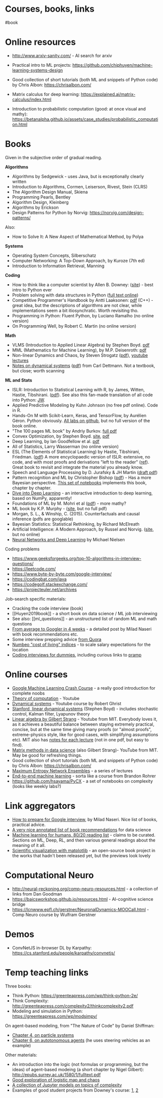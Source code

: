 # Courses, books, links
#book

# Online resources
* http://www.arxiv-sanity.com/ - AI search for arxiv

* Practical intro to ML projects: https://github.com/chiphuyen/machine-learning-systems-design
* Good collection of short tutorials (both ML and snippets of Python code) by Chris Albon: https://chrisalbon.com/
* Matrix calculus for deep learning: https://explained.ai/matrix-calculus/index.html
* Introduction to probabilistic computation (good: at once visual and mathy): https://betanalpha.github.io/assets/case_studies/probabilistic_computation.html

# Books

Given in the subjective order of gradual reading.

**Algorithms**
* Algorithms by Sedgewick - uses Java, but is exceptionally clearly written
* Introduction to Algorithms, Cormen, Leiserson, Rivest, Stein (CLRS)
* The Algorithm Design Manual, Skiena
* Programming Pearls, Bentley
* Algorithm Design, Kleinberg
* Algorithms by Erickson
* Design Patterns for Python by Norvig: https://norvig.com/design-patterns/

Also:
* How to Solve It: A New Aspect of Mathematical Method, by Polya

**Systems**
* Operating System Concepts, Silberschatz
* Computer Networking: A Top-Down Approach, by Kuroze (7th ed)
* Introduction to Information Retrieval, Manning

**Coding**
* How to think like a computer scientist by Allen B. Downey: ([site](https://greenteapress.com/wp/think-python-2e/)) - best intro to Python ever
* Problem solving with data structures in Python ([full text online](https://runestone.academy/runestone/books/published/pythonds/index.html))
* Competitive Programmer's Handbook by Antti Laaksonen: [pdf](https://cses.fi/book/book.pdf) (C++) - great idea, but the descriptions of algorithms are not clear, while implementations seem a bit itiosynchratic. Worth revisiting tho.
* Programming in Python: Fluent Python, by Luciano Ramalho (no online version)
* On Programming Well, by Robert C. Martin (no online version)

**Math**
* VLMS (Introduction to Applied Linear Algebra) by Stephen Boyd. [pdf](http://vmls-book.stanford.edu/)
* MML (Mathematics for Machine Learning), by M.P. Deisenroth: [pdf](https://mml-book.github.io/)
* Non-linear Dynamics and Chaos, by Steven Strogatz ([pdf](http://www.hds.bme.hu/~fhegedus/Strogatz%20-%20Nonlinear%20Dynamics%20and%20Chaos.pdf)), [youtube lectures](https://www.youtube.com/playlist?list=PLbN57C5Zdl6j_qJA-pARJnKsmROzPnO9V)
* [Notes on dynamical systems](https://people.maths.bris.ac.uk/~macpd/ads/) ([pdf](https://people.maths.bris.ac.uk/~macpd/ads/bnotes.pdf)) from Carl Dettmann. Not a textbook, but close; worth scanning

**ML and Stats**
* ISLR: Introduction to Statistical Learning with R, by James, Witten, Hastie, Tibshirani. ([pdf](http://faculty.marshall.usc.edu/gareth-james/ISL/)). See also this fan-made translation of all code into Python: [JW](https://github.com/JWarmenhoven/ISLR-python).
* Applied Predictive Modeling by Kuhn Johnson (no free pdf online). Code in R.
* Hands-On M with Scikit-Learn, Keras, and TensorFlow, by Aurélien Géron. Python obviously. [All labs on github](https://github.com/ageron/handson-ml2), but no full version of the book online.
* "The 100 pages ML book" by Andriy Burkov. [full pdf](http://themlbook.com/wiki/doku.php) 
* Convex Optimization, by Stephen Boyd. [site](https://web.stanford.edu/~boyd/cvxbook/), [pdf](https://web.stanford.edu/~boyd/cvxbook/bv_cvxbook.pdf)
* Deep Learning, by Ian Goodfellow et al. [pdf](http://www.deeplearningbook.org/)
* All of Statistics, Larry Wasserman (no online version)
* ESL (The Elements of Statistical Learning) by Hastie, Tibshirani, Friedman. ([pdf](https://web.stanford.edu/~hastie/ElemStatLearn/)) A more encyclopaedic version of ISLR: extensive, no code, and with most proofs and derivations "left to the reader" ([ref](https://www.quora.com/How-do-I-learn-the-book-Elements-of-Statistical-Learning-What-books-materials-would-help-beef-up-my-foundations-so-that-I-will-be-able-to-comprehend-the-book-easily)). Great book to revisit and integrate the material you already know.
* Speech and Language Processing by D. Jurafsky & JH Martin ([draft pdf](https://web.stanford.edu/~jurafsky/slp3/))
* Pattern recognition and ML by Christopher Bishop ([pdf](https://www.microsoft.com/en-us/research/publication/pattern-recognition-machine-learning/)) - Has a more Bayesian perspective. [This set of notebooks](https://github.com/ctgk/PRML) implements this book, chapter by chapter.
* [Dive into Deep Learning](http://d2l.ai/) - an interactive introduction to deep learning, based on NumPy, apparently!
* Foundations of ML by M. Mohri et al ([pdf](https://cs.nyu.edu/~mohri/mlbook/)) - more mathy?
* ML book by K.P. Murphy - ([site](https://www.cs.ubc.ca/~murphyk/MLbook/), but no full pdf)
* Morgan, S. L., & Winship, C. (2015). Counterfactuals and causal inference (pdfs are googlable)
* Bayesian Statistics: Statistical Rethinking, by Richard McElreath
* Artificial Intelligence: A Modern Approach, by Russel and Norvig. ([site](http://aima.cs.berkeley.edu/), but no online)
* [Neural Networks and Deep Learning](http://neuralnetworksanddeeplearning.com/index.html) by Michael Nielsen

Coding problems
* https://www.geeksforgeeks.org/top-10-algorithms-in-interview-questions/
* https://leetcode.com/
* https://www.byte-by-byte.com/google-interview/
* https://codingbat.com/java
* https://codegolf.stackexchange.com/
* https://projecteuler.net/archives

Job-search specific materials:
* Cracking the code interview (book)
* [[Huyen2019book]] - a short book on data science / ML job interviewing
* See also: [[ml_questions]] - an unstructured list of random ML and math questions
* [From average to Googler in 4 weeks](https://www.linkedin.com/pulse/average-googler-four-weeks-study-plan-milad-naseri/?trk=v-feed) - a detailed post by Milad Naseri with book recommendations etc.
* Some interview prepping advice [from Quora](https://www.quora.com/How-should-I-prepare-for-my-Google-interview-if-I-have-1-month-left-and-I%E2%80%99m-applying-for-a-software-engineer-role)
* [Numbeo "cost of living" indices](https://www.numbeo.com/cost-of-living/rankings.jsp) - to scale salary expectations for the location
* [Coding interviews for dummies](https://www.freecodecamp.org/news/coding-interviews-for-dummies-5e048933b82b/), including curious links to [pramp](https://www.pramp.com/)

# Online courses
* [Google Machine Learning Crash Course](https://developers.google.com/machine-learning/crash-course/) - a really good introduction for complete noobs 
* [Theory of computation](https://www.youtube.com/playlist?list=PL601FC994BDD963E4) - Youtube
* [Dynamical systems](https://www.youtube.com/playlist?list=PL8erL0pXF3JZqdlYIfTTyibOqSqwzRdVV) - Youtube course by Robert Ghrist 
* [Stanford, linear dynamical systems](http://stanford.edu/class/ee363/lectures.html) (Stephen Boyd) - includes stochastic control, Kalman filter, Lyapunov theory
* [Linear algebra by Gilbert Strang](https://www.youtube.com/playlist?list=PLE7DDD91010BC51F8) - Youtube from MIT. Everybody loves it, as it achieves a beautiful balance between staying extremely practical, concise, but at the same time giving many proofs (or "almost proofs", extreme-physics style, like for good cases, with simplifying assumptions etc). MIT also has [notes for each lecture](https://ocw.mit.edu/courses/mathematics/18-06sc-linear-algebra-fall-2011/syllabus/) (not in one pdf, but easy to find).
* [Matrix methods in data science](https://www.youtube.com/watch?v=Cx5Z-OslNWE&list=PLUl4u3cNGP63oMNUHXqIUcrkS2PivhN3k) (also Gilbert Strang)- YouTube from MIT. May be good for refreshing things.
* Good collection of short tutorials (both ML and snippets of Python code) by Chris Albon: https://chrisalbon.com/
* [Maximum Entropy Network Ensembles](http://www.maths.qmul.ac.uk/~gbianconi/LTCCModule) - a series of lectures
* [End-to-end machine learning](https://end-to-end-machine-learning.teachable.com) - sorta like a course from Brandon Rohrer
* https://github.com/hsayama/PyCX - a set of notebooks on complexity (looks like weekly labs?)

# Link aggregators

* [How to prepare for Google interview](https://www.linkedin.com/pulse/average-googler-four-weeks-study-plan-milad-naseri/?trk=v-feed), by Milad Naseri. Nice list of books, practical advice. 
* [A very nice annotated list of book recommendations](https://towardsdatascience.com/beyond-the-mooc-a-bookworms-guide-to-data-science-e87271cb0572) for data science
* [Machine learning for humans, 80/20 reading list](https://medium.com/machine-learning-for-humans/ai-reading-list-c4753afd97a) - claims to be curated. Sections on ML, Deep, RL, and then various general readings about the meaning of it all.
* [Scientific visualization with matplotlib](https://github.com/rougier/scientific-visualization-book) - an open-source book project in the works that hadn't been released yet, but the previews look lovely

# Computational Neuro

* http://neural-reckoning.org/comp-neuro-resources.html - a collection of links from Dan Goodman
* https://baicsworkshop.github.io/resources.html - AI-cognitive science bridge
* https://lcnwww.epfl.ch/gerstner/NeuronalDynamics-MOOCall.html - Comp Neuro course by Wulfram Gerstner

# Demos

* ConvNetJS in-browser DL by Karpathy: https://cs.stanford.edu/people/karpathy/convnetjs/

# Temp teaching links
Three books:
* Think Python: https://greenteapress.com/wp/think-python-2e/
* Think Complexity: http://greenteapress.com/complexity2/thinkcomplexity2.pdf
* Modeling and simulation in Python: https://greenteapress.com/wp/modsimpy/

On agent-based modeling, from "The Nature of Code" by Daniel Shiffman:
* [Chapter 4, on particle systems](https://natureofcode.com/book/chapter-4-particle-systems/)
* [Chapter 6, on autotonomous agents](https://natureofcode.com/book/chapter-6-autonomous-agents/) (he uses steering vehicles as an example)

Other materials:
* An introduction into the logic (not formulas or programming, but the ideas) of agent-based modeing (a short chapter by Nigel Gilbert): http://epubs.surrey.ac.uk/1580/1/fulltext.pdf
* [Good exploration of logistic map and chaos](https://geoffboeing.com/2015/03/chaos-theory-logistic-map/)
* [A collection of Jupyter models on topics of complexity](https://github.com/hsayama/PyCX)
* Examples of good student projects from Downey's course: [1](https://github.com/kdy304g/ComplexLizards-CA/blob/master/reports/final_report.md), [2](https://github.com/jzerez/swarm_classification/blob/master/reports/Final_Report.md)